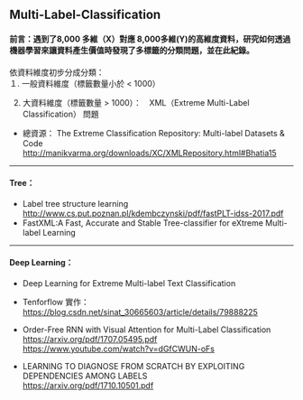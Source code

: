 ## Multi-Label-Classification

#### 前言：遇到了8,000 多維（X）對應 8,000多維(Y)的高維度資料，研究如何透過機器學習來讓資料產生價值時發現了多標籤的分類問題，並在此紀錄。


依資料維度初步分成分類：  
１. 一般資料維度（標籤數量小於 < 1000）  


2. 大資料維度（標籤數量 > 1000）：　XML（Extreme Multi-Label Classification） 問題
* 總資源：
   The Extreme Classification Repository: Multi-label Datasets & Code  
   http://manikvarma.org/downloads/XC/XMLRepository.html#Bhatia15
------------------
#### Tree：

* Label tree structure learning  
  http://www.cs.put.poznan.pl/kdembczynski/pdf/fastPLT-idss-2017.pdf  
* FastXML:A Fast, Accurate and Stable Tree-classifier for eXtreme Multi-label Learning


------------------
#### Deep Learning：
* Deep Learning for Extreme Multi-label Text Classification  

* Tenforflow 實作：
  https://blog.csdn.net/sinat_30665603/article/details/79888225  
  
* Order-Free RNN with Visual Attention for Multi-Label Classification  
  https://arxiv.org/pdf/1707.05495.pdf  
  https://www.youtube.com/watch?v=dGfCWUN-oFs  
  
* LEARNING TO DIAGNOSE FROM SCRATCH BY EXPLOITING DEPENDENCIES AMONG LABELS  
  https://arxiv.org/pdf/1710.10501.pdf  





